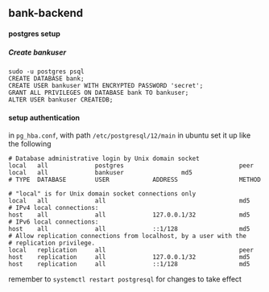 ## bank-backend


#### postgres setup

##### Create bankuser
```
sudo -u postgres psql
CREATE DATABASE bank;
CREATE USER bankuser WITH ENCRYPTED PASSWORD 'secret';
GRANT ALL PRIVILEGES ON DATABASE bank TO bankuser;
ALTER USER bankuser CREATEDB;
``` 
#### setup authentication
in ``pg_hba.conf``, with path ``/etc/postgresql/12/main`` in ubuntu set it up like the following
```
# Database administrative login by Unix domain socket
local   all             postgres                                peer
local   all             bankuser				md5
# TYPE  DATABASE        USER            ADDRESS                 METHOD

# "local" is for Unix domain socket connections only
local   all             all                                     md5
# IPv4 local connections:
host    all             all             127.0.0.1/32            md5
# IPv6 local connections:
host    all             all             ::1/128                 md5
# Allow replication connections from localhost, by a user with the
# replication privilege.
local   replication     all                                     peer
host    replication     all             127.0.0.1/32            md5
host    replication     all             ::1/128                 md5

```

remember to ``systemctl restart postgresql`` for changes to take effect
